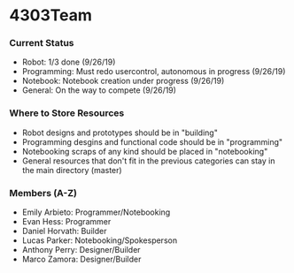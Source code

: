 # 4303Team

### Current Status
- Robot: 1/3 done (9/26/19)
- Programming: Must redo usercontrol, autonomous in progress (9/26/19)
- Notebook: Notebook creation under progress (9/26/19)
- General: On the way to compete (9/26/19)

### Where to Store Resources
- Robot designs and prototypes should be in "building"
- Programming desgins and functional code should be in "programming"
- Notebooking scraps of any kind should be placed in "notebooking"
- General resources that don't fit in the previous categories can stay in the main directory (master)

### Members (A-Z)
- Emily Arbieto: Programmer/Notebooking
- Evan Hess: Programmer
- Daniel Horvath: Builder
- Lucas Parker: Notebooking/Spokesperson
- Anthony Perry: Designer/Builder
- Marco Zamora: Designer/Builder
